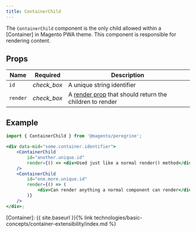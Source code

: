 ```yaml
---
title: ContainerChild
---
```


The `ContainerChild` component is the only child allowed within a [Container] in Magento PWA theme.
This component is responsible for rendering content.

## Props

| Name     | Required                                      | Description                                               |
| -------- | :-------------------------------------------: | --------------------------------------------------------- |
| `id`     | <i class="material-icons green">check_box</i> | A unique string identifier                                |
| `render` | <i class="material-icons green">check_box</i> | A [render prop] that should return the children to render |

## Example

``` jsx
import { ContainerChild } from '@magento/peregrine';

<div data-mid="some.container.identifier">
    <ContainerChild
        id="another.unique.id"
        render={() => <div>Used just like a normal render() method</div>}
    />
    <ContainerChild
        id="one.more.unique.id"
        render={() => (
            <div>Can render anything a normal component can render</div>
        )}
    />
</div>;
```

[render prop]: https://reactjs.org/docs/render-props.html
[Container]: {{ site.baseurl }}{% link technologies/basic-concepts/container-extensibility/index.md %}